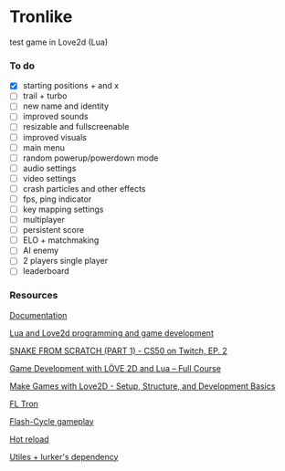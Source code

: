 # Tronlike

test game in Love2d (Lua)

### To do

- [x] starting positions + and x
- [ ] trail + turbo
- [ ] new name and identity
- [ ] improved sounds
- [ ] resizable and fullscreenable
- [ ] improved visuals
- [ ] main menu
- [ ] random powerup/powerdown mode
- [ ] audio settings
- [ ] video settings
- [ ] crash particles and other effects
- [ ] fps, ping indicator
- [ ] key mapping settings
- [ ] multiplayer
- [ ] persistent score
- [ ] ELO + matchmaking
- [ ] AI enemy
- [ ] 2 players single player
- [ ] leaderboard

### Resources

[Documentation](https://love2d.org/wiki/Main_Page)

[Lua and Love2d programming and game development](https://www.youtube.com/watch?v=ln4JvKjthtM&list=PL1P11yPQAo7q_BWMKFZvUlLBqLRUJLrJm)

[SNAKE FROM SCRATCH (PART 1) - CS50 on Twitch, EP. 2](https://www.youtube.com/watch?v=ld_xcXdRez4)

[Game Development with LÖVE 2D and Lua – Full Course](https://www.youtube.com/watch?v=I549C6SmUnk)

[Make Games with Love2D - Setup, Structure, and Development Basics](https://www.youtube.com/watch?v=wttKHL90Ank)

[FL Tron](https://www.crazygames.com/game/fl-tron)

[Flash-Cycle gameplay](https://www.youtube.com/watch?v=i5CumqvRVM8)

[Hot reload](https://github.com/rxi/lurker)

[Utiles + lurker's dependency](https://github.com/rxi/lume)
